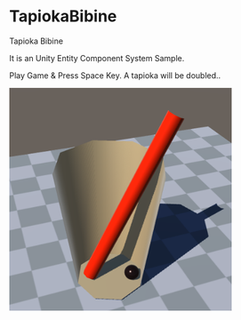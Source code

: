 # TapiokaBibine
Tapioka Bibine

It is an Unity Entity Component System Sample.

Play Game & Press Space Key.
A tapioka will be doubled..

<img src="./Assets/TapiokaGenerator/Resources/icon_tapi.png" width="400">

